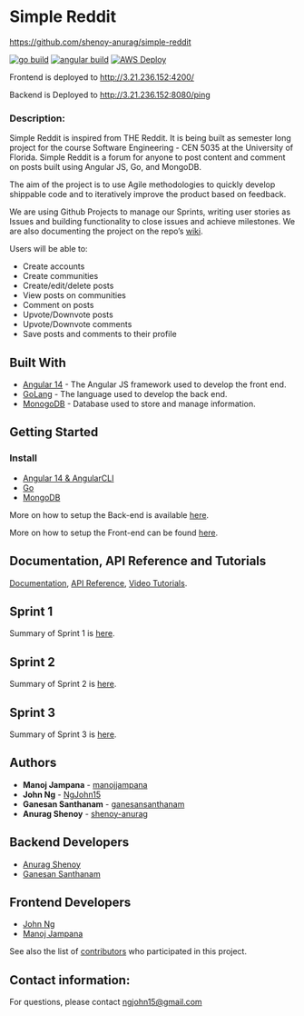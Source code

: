 # Simple Reddit

https://github.com/shenoy-anurag/simple-reddit

[![go build](https://github.com/shenoy-anurag/simple-reddit/actions/workflows/go-build.yml/badge.svg?branch=main)](https://github.com/shenoy-anurag/simple-reddit/actions/workflows/go-build.yml)
[![angular build](https://github.com/shenoy-anurag/simple-reddit/actions/workflows/angular-build.yml/badge.svg?branch=main)](https://github.com/shenoy-anurag/simple-reddit/actions/workflows/angular-build.yml)
[![AWS Deploy](https://github.com/shenoy-anurag/simple-reddit/actions/workflows/ci-cd-aws.yml/badge.svg)](https://github.com/shenoy-anurag/simple-reddit/actions/workflows/ci-cd-aws.yml)

Frontend is deployed to <http://3.21.236.152:4200/>

Backend is Deployed to <http://3.21.236.152:8080/ping>

### Description:

Simple Reddit is inspired from THE Reddit. It is being built as semester long project for the course Software Engineering - CEN 5035 at the University of Florida. Simple Reddit is a forum for anyone to post content and comment on posts built using Angular JS, Go, and MongoDB.

The aim of the project is to use Agile methodologies to quickly develop shippable code and to iteratively improve the product based on feedback.

We are using Github Projects to manage our Sprints, writing user stories as Issues and building functionality to close issues and achieve milestones. We are also documenting the project on the repo’s [wiki](https://github.com/shenoy-anurag/simple-reddit/wiki).

Users will be able to:

* Create accounts
* Create communities
* Create/edit/delete posts
* View posts on communities
* Comment on posts
* Upvote/Downvote posts
* Upvote/Downvote comments
* Save posts and comments to their profile

## Built With

* [Angular 14](https://angular.io/guide/setup-local) - The Angular JS framework used to develop the front end.
* [GoLang](https://go.dev/) - The language used to develop the back end.
* [MonogoDB](https://www.mongodb.com/) - Database used to store and manage information.

## Getting Started
### Install

* [Angular 14 & AngularCLI](https://angular.io/guide/setup-local)
* [Go](https://go.dev/doc/install)
* [MongoDB](https://docs.mongodb.com/manual/installation/)

More on how to setup the Back-end is available [here](https://github.com/shenoy-anurag/simple-reddit/blob/main/backend/Readme.md).

More on how to setup the Front-end can be found [here](https://github.com/shenoy-anurag/simple-reddit/blob/main/frontend/forum-app/README.md).

## Documentation, API Reference and Tutorials
[Documentation](https://github.com/shenoy-anurag/simple-reddit/wiki), 
[API Reference](https://github.com/shenoy-anurag/simple-reddit/wiki/API-Overview), 
[Video Tutorials](https://github.com/shenoy-anurag/simple-reddit/wiki/Demo).

## Sprint 1
Summary of Sprint 1 is [here](https://github.com/shenoy-anurag/simple-reddit/blob/800f7f3ab01ff884d0130f8386bbea5ba3a27b0c/Sprint1.md).

## Sprint 2
Summary of Sprint 2 is [here](https://github.com/shenoy-anurag/simple-reddit/blob/main/Sprint2.md).

## Sprint 3
Summary of Sprint 3 is [here](https://github.com/shenoy-anurag/simple-reddit/blob/main/Sprint3.md).

## Authors
* **Manoj Jampana** - [manojjampana](https://github.com/manojjampana)
* **John Ng** - [NgJohn15](https://github.com/NgJohn15)
* **Ganesan Santhanam** - [ganesansanthanam](https://github.com/ganesansanthanam)
* **Anurag Shenoy** - [shenoy-anurag](https://github.com/shenoy-anurag)

## Backend Developers
* [Anurag Shenoy](https://github.com/shenoy-anurag)
* [Ganesan Santhanam](https://github.com/ganesansanthanam)

## Frontend Developers
* [John Ng](https://github.com/NgJohn15)
* [Manoj Jampana](https://github.com/manojjampana)

See also the list of [contributors](https://github.com/shenoy-anurag/forum/graphs/contributors) who participated in this project.

## Contact information:

For questions, please contact ngjohn15@gmail.com
